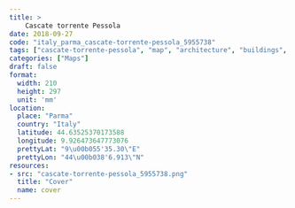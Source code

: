 ```yaml
---
title: > 
    Cascate torrente Pessola
date: 2018-09-27
code: "italy_parma_cascate-torrente-pessola_5955738"
tags: ["cascate-torrente-pessola", "map", "architecture", "buildings", "Parma", "Italy"]
categories: ["Maps"]
draft: false
format:
  width: 210
  height: 297
  unit: 'mm'
location:
  place: "Parma"
  country: "Italy"
  latitude: 44.63525370173588
  longitude: 9.926473647773076
  prettyLat: "9\u00b055'35.30\"E"
  prettyLon: "44\u00b038'6.913\"N"
resources:
- src: "cascate-torrente-pessola_5955738.png"
  title: "Cover"
  name: cover
---
```

